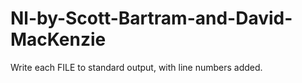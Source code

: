 # Nl-by-Scott-Bartram-and-David-MacKenzie
Write each FILE to standard output, with line numbers added.
